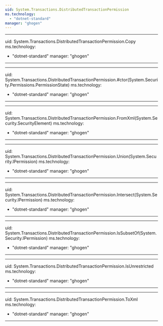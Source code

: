 ```yaml
---
uid: System.Transactions.DistributedTransactionPermission
ms.technology: 
  - "dotnet-standard"
manager: "ghogen"
---
```


---
uid: System.Transactions.DistributedTransactionPermission.Copy
ms.technology: 
  - "dotnet-standard"
manager: "ghogen"
---

---
uid: System.Transactions.DistributedTransactionPermission.#ctor(System.Security.Permissions.PermissionState)
ms.technology: 
  - "dotnet-standard"
manager: "ghogen"
---

---
uid: System.Transactions.DistributedTransactionPermission.FromXml(System.Security.SecurityElement)
ms.technology: 
  - "dotnet-standard"
manager: "ghogen"
---

---
uid: System.Transactions.DistributedTransactionPermission.Union(System.Security.IPermission)
ms.technology: 
  - "dotnet-standard"
manager: "ghogen"
---

---
uid: System.Transactions.DistributedTransactionPermission.Intersect(System.Security.IPermission)
ms.technology: 
  - "dotnet-standard"
manager: "ghogen"
---

---
uid: System.Transactions.DistributedTransactionPermission.IsSubsetOf(System.Security.IPermission)
ms.technology: 
  - "dotnet-standard"
manager: "ghogen"
---

---
uid: System.Transactions.DistributedTransactionPermission.IsUnrestricted
ms.technology: 
  - "dotnet-standard"
manager: "ghogen"
---

---
uid: System.Transactions.DistributedTransactionPermission.ToXml
ms.technology: 
  - "dotnet-standard"
manager: "ghogen"
---
